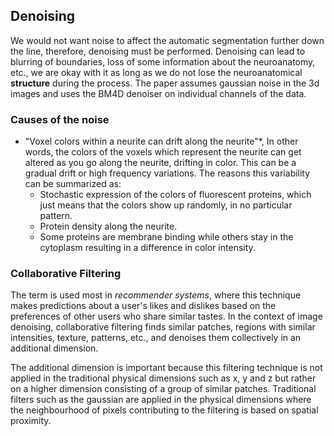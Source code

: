 ## Denoising

We would not want noise to affect the automatic segmentation further down the line, therefore, denoising must be performed. Denoising can lead to blurring of boundaries, loss of some information about the neuroanatomy, etc., we are okay with it as long as we do not lose the neuroanatomical **structure** during the process. The paper assumes gaussian noise in the 3d images and uses the BM4D denoiser on individual channels of the data. 

### Causes of the noise

- "Voxel colors within a neurite can drift along the neurite"*, In other words, the colors of the voxels which represent the neurite can get altered as you go along the neurite, drifting in color. This can be a gradual drift or high frequency variations. The reasons this variability can be summarized as:
  - Stochastic expression of the colors of fluorescent proteins, which just means that the colors show up randomly, in no particular pattern.
  - Protein density along the neurite.
  - Some proteins are membrane binding while others stay in the cytoplasm resulting in a difference in color intensity.

### Collaborative Filtering

The term is used most in *recommender systems*, where this technique makes predictions about a user's likes and dislikes based on the preferences of other users who share similar tastes. In the context of image denoising, collaborative filtering finds similar patches, regions with similar intensities, texture, patterns, etc., and denoises them collectively in an additional dimension. 

The additional dimension is important because this filtering technique is not applied in the traditional physical dimensions such as x, y and z but rather on a higher dimension consisting of a group of similar patches. Traditional filters such as the gaussian are applied in the physical dimensions where the neighbourhood of pixels contributing to the filtering is based on spatial proximity.
